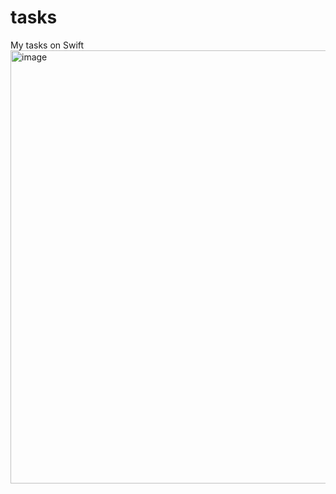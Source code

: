 # tasks
My tasks on Swift
<img width="693" alt="image" src="https://user-images.githubusercontent.com/51309582/201474240-13c45140-a042-4343-a054-d35b0953ad68.png">
